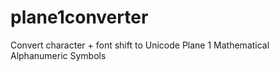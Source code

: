 # plane1converter
Convert character + font shift to Unicode Plane 1 Mathematical Alphanumeric Symbols
